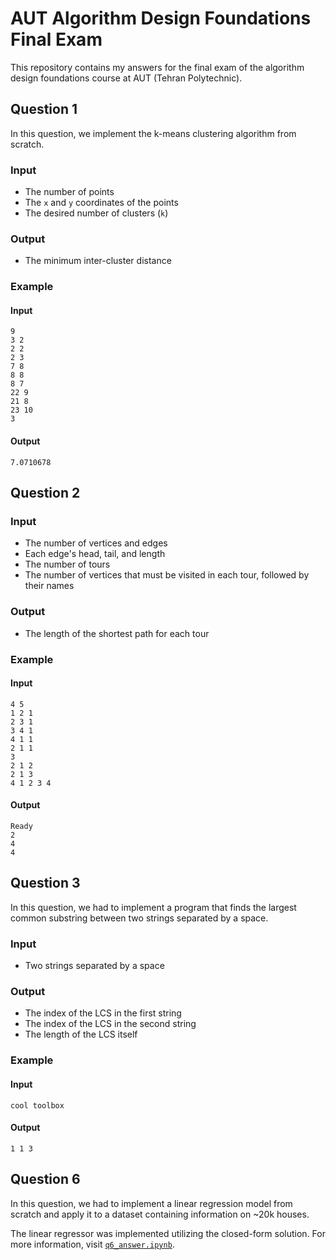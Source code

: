 # AUT Algorithm Design Foundations Final Exam

This repository contains my answers for the final exam of the algorithm design
foundations course at AUT (Tehran Polytechnic).

## Question 1

In this question, we implement the k-means clustering algorithm from scratch.

### Input

- The number of points
- The `x` and `y` coordinates of the points
- The desired number of clusters (`k`)

### Output

- The minimum inter-cluster distance

### Example

#### Input

```
9
3 2
2 2
2 3
7 8
8 8
8 7
22 9
21 8
23 10
3
```

#### Output

```
7.0710678
```

## Question 2

### Input

- The number of vertices and edges
- Each edge's head, tail, and length
- The number of tours
- The number of vertices that must be visited in each tour, followed by their
  names

### Output

- The length of the shortest path for each tour

### Example

#### Input

```
4 5
1 2 1
2 3 1
3 4 1
4 1 1
2 1 1
3
2 1 2
2 1 3
4 1 2 3 4
```

#### Output

```
Ready
2
4
4
```

## Question 3

In this question, we had to implement a program that finds the largest common
substring between two strings separated by a space.

### Input

- Two strings separated by a space

### Output

- The index of the LCS in the first string
- The index of the LCS in the second string
- The length of the LCS itself

### Example

#### Input

```
cool toolbox
```

#### Output

```
1 1 3
```

## Question 6

In this question, we had to implement a linear regression model from scratch and
apply it to a dataset containing information on ~20k houses.

The linear regressor was implemented utilizing the closed-form solution. For
more information, visit [`q6_answer.ipynb`](./q6_answer.ipynb).
